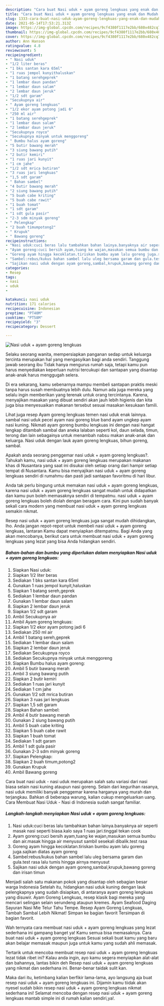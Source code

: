 ```yaml
---
description: "Cara buat Nasi uduk + ayam goreng lengkuas yang enak dan Mudah Dibuat"
title: "Cara buat Nasi uduk + ayam goreng lengkuas yang enak dan Mudah Dibuat"
slug: 1333-cara-buat-nasi-uduk-ayam-goreng-lengkuas-yang-enak-dan-mudah-dibuat
date: 2021-05-14T17:53:21.313Z
image: https://img-global.cpcdn.com/recipes/9cf4380f1117e2bb/680x482cq70/nasi-uduk-ayam-goreng-lengkuas-foto-resep-utama.jpg
thumbnail: https://img-global.cpcdn.com/recipes/9cf4380f1117e2bb/680x482cq70/nasi-uduk-ayam-goreng-lengkuas-foto-resep-utama.jpg
cover: https://img-global.cpcdn.com/recipes/9cf4380f1117e2bb/680x482cq70/nasi-uduk-ayam-goreng-lengkuas-foto-resep-utama.jpg
author: Ann Hanson
ratingvalue: 4.8
reviewcount: 5
recipeingredient:
- " Nasi uduk"
- "1/2 liter beras"
- "1 bks santan kara 65ml"
- "1 ruas jempol kunyithaluskan"
- "1 batang serehgeprek"
- "1 lembar daun pandan"
- "1 lembar daun salam"
- "2 lembar daun jeruk"
- "1/2 sdt garam"
- "Secukupnya air"
- " Ayam goreng lengkuas"
- "1/2 ekor ayam potong jadi 6"
- "250 ml air"
- "1 batang serehgeprek"
- "1 lembar daun salam"
- "2 lembar daun jeruk"
- "Secukupnya royco"
- "Secukupnya minyak untuk menggoreng"
- " Bumbu halus ayam goreng"
- "5 butir bawang merah"
- "3 siung bawang putih"
- "2 butir kemiri"
- "1 ruas jari kunyit"
- "1 cm jahe"
- "1/2 sdt mrica butiran"
- "3 ruas jari lengkuas"
- "1,5 sdt garam"
- " Bahan sambel"
- "4 butir bawang merah"
- "2 siung bawang putih"
- "5 buah cabe kriting"
- "5 buah cabe rawit"
- "1 buah tomat"
- "1 sdt garam"
- "1 sdt gula pasir"
- "2-3 sdm minyak goreng"
- " Pelengkap"
- "2 buah timumpotong2"
- " Krupuk"
- " Bawang goreng"
recipeinstructions:
- "Nasi uduk:cuci beras lalu tambahkan bahan lainya.banyaknya air seperti masak nasi seperti biasa.kalo saya 1 ruas jari.tinggal tekan cook"
- "Ayam goreng:cuci bersih ayam,tuang ke wajan,masukan semua bumbu dan air.masak hingga air menyusut sambil sesekali dibalik.test rasa"
- "Goreng ayam hingga kecoklatan.tiriskan bumbu ayam lalu goreng juga.sajikan diatas ayam goreng"
- "Sambel:rebus/kukus bahan sambel lalu uleg bersama garam dan gula.test rasa lalu tumis hingga airnya menyusut"
- "Sajikan nasi uduk dengan ayam goreng,sambal,krupuk,bawang goreng dan irisan timun"
categories:
- Resep
tags:
- nasi
- uduk
- 

katakunci: nasi uduk  
nutrition: 171 calories
recipecuisine: Indonesian
preptime: "PT40M"
cooktime: "PT58M"
recipeyield: "3"
recipecategory: Dessert

---
```



![Nasi uduk + ayam goreng lengkuas](https://img-global.cpcdn.com/recipes/9cf4380f1117e2bb/680x482cq70/nasi-uduk-ayam-goreng-lengkuas-foto-resep-utama.jpg)

Selaku seorang wanita, mempersiapkan panganan sedap untuk keluarga tercinta merupakan hal yang mengasyikan bagi anda sendiri. Tanggung jawab seorang ibu Tidak hanya mengurus rumah saja, tetapi kamu pun harus menyediakan keperluan nutrisi tercukupi dan santapan yang disantap anak-anak harus menggugah selera.

Di era  sekarang, kamu sebenarnya mampu membeli santapan praktis meski tanpa harus susah membuatnya lebih dulu. Namun ada juga mereka yang selalu ingin memberikan yang terenak untuk orang tercintanya. Karena, menyajikan masakan yang dibuat sendiri akan jauh lebih higienis dan kita juga bisa menyesuaikan makanan tersebut sesuai masakan kesukaan famili. 

Lihat juga resep Ayam goreng lengkuas temen nasi uduk enak lainnya. sambal nasi uduk pecel ayam nasi goreng blue band ayam ungkep ayam nasi kuning. Nikmati ayam goreng bumbu lengkuas ini dengan nasi hangat lengkap ditambah sambal dan aneka lalaban seperti kol, daun selada, timun, terong dan lain sebagainya untuk menambah nabsu makan anak-anak dan keluarga. Nasi uduk dengan lauk ayam goreng lengkuas, bihun goreng, sambal.

Apakah anda seorang penggemar nasi uduk + ayam goreng lengkuas?. Tahukah kamu, nasi uduk + ayam goreng lengkuas merupakan makanan khas di Nusantara yang saat ini disukai oleh setiap orang dari hampir setiap tempat di Nusantara. Kamu bisa menyajikan nasi uduk + ayam goreng lengkuas sendiri di rumahmu dan pasti jadi santapan favoritmu di hari libur.

Anda tak perlu bingung untuk memakan nasi uduk + ayam goreng lengkuas, karena nasi uduk + ayam goreng lengkuas sangat mudah untuk didapatkan dan kamu pun boleh memasaknya sendiri di tempatmu. nasi uduk + ayam goreng lengkuas boleh diolah dengan beragam cara. Kini pun sudah banyak sekali cara modern yang membuat nasi uduk + ayam goreng lengkuas semakin nikmat.

Resep nasi uduk + ayam goreng lengkuas juga sangat mudah dihidangkan, lho. Anda jangan repot-repot untuk membeli nasi uduk + ayam goreng lengkuas, lantaran Kamu dapat menyiapkan ditempatmu. Bagi Anda yang akan mencobanya, berikut cara untuk membuat nasi uduk + ayam goreng lengkuas yang lezat yang bisa Anda hidangkan sendiri.

<!--inarticleads1-->

##### Bahan-bahan dan bumbu yang diperlukan dalam menyiapkan Nasi uduk + ayam goreng lengkuas:

1. Siapkan  Nasi uduk:
1. Siapkan 1/2 liter beras
1. Sediakan 1 bks santan kara 65ml
1. Gunakan 1 ruas jempol kunyit,haluskan
1. Siapkan 1 batang sereh,geprek
1. Sediakan 1 lembar daun pandan
1. Gunakan 1 lembar daun salam
1. Siapkan 2 lembar daun jeruk
1. Siapkan 1/2 sdt garam
1. Ambil Secukupnya air
1. Ambil  Ayam goreng lengkuas:
1. Siapkan 1/2 ekor ayam potong jadi 6
1. Sediakan 250 ml air
1. Ambil 1 batang sereh,geprek
1. Sediakan 1 lembar daun salam
1. Siapkan 2 lembar daun jeruk
1. Sediakan Secukupnya royco
1. Sediakan Secukupnya minyak untuk menggoreng
1. Siapkan  Bumbu halus ayam goreng:
1. Ambil 5 butir bawang merah
1. Ambil 3 siung bawang putih
1. Siapkan 2 butir kemiri
1. Sediakan 1 ruas jari kunyit
1. Sediakan 1 cm jahe
1. Gunakan 1/2 sdt mrica butiran
1. Siapkan 3 ruas jari lengkuas
1. Siapkan 1,5 sdt garam
1. Siapkan  Bahan sambel:
1. Ambil 4 butir bawang merah
1. Gunakan 2 siung bawang putih
1. Ambil 5 buah cabe kriting
1. Siapkan 5 buah cabe rawit
1. Siapkan 1 buah tomat
1. Sediakan 1 sdt garam
1. Ambil 1 sdt gula pasir
1. Gunakan 2-3 sdm minyak goreng
1. Siapkan  Pelengkap:
1. Siapkan 2 buah timum,potong2
1. Gunakan  Krupuk
1. Ambil  Bawang goreng


Cara buat nasi uduk - nasi uduk merupakan salah satu variasi dari nasi biasa selain nasi kuning ataupun nasi goreng. Selain dari kegurihan rasanya, nasi uduk memiliki banyak penggemar karena harganya yang murah dan terjangkau. Bahkan di beberapa warung, kalian cukup mengeluarkan uang. Cara Membuat Nasi Uduk - Nasi di Indonesia sudah sangat familiar. 

<!--inarticleads2-->

##### Langkah-langkah menyiapkan Nasi uduk + ayam goreng lengkuas:

1. Nasi uduk:cuci beras lalu tambahkan bahan lainya.banyaknya air seperti masak nasi seperti biasa.kalo saya 1 ruas jari.tinggal tekan cook
1. Ayam goreng:cuci bersih ayam,tuang ke wajan,masukan semua bumbu dan air.masak hingga air menyusut sambil sesekali dibalik.test rasa
1. Goreng ayam hingga kecoklatan.tiriskan bumbu ayam lalu goreng juga.sajikan diatas ayam goreng
1. Sambel:rebus/kukus bahan sambel lalu uleg bersama garam dan gula.test rasa lalu tumis hingga airnya menyusut
1. Sajikan nasi uduk dengan ayam goreng,sambal,krupuk,bawang goreng dan irisan timun


Menjadi salah satu makanan pokok yang disantap oleh sebagian besar warga Indonesia Setelah itu, hidangkan nasi uduk kuning dengan lauk pelengkapnya yang sudah disiapkan, di antaranya ayam goreng lengkuas yang disuwir. Ayam Goreng Lengkuas, resep klasik bagi mereka yang mencari selingan selain serundeng ataupun kremes. Ayam Seafood Daging Sayuran Nasi Mie Telur Tahu Tempe. Resep Ayam Goreng Lengkuas, Tambah Sambal Lebih Nikmat! Simpan ke bagian favorit Tersimpan di bagian favorit. 

Wah ternyata cara membuat nasi uduk + ayam goreng lengkuas yang lezat sederhana ini gampang banget ya! Kamu semua bisa memasaknya. Cara buat nasi uduk + ayam goreng lengkuas Sesuai sekali buat kamu yang baru akan belajar memasak maupun juga untuk kamu yang sudah ahli memasak.

Tertarik untuk mencoba membuat resep nasi uduk + ayam goreng lengkuas lezat tidak ribet ini? Kalau anda ingin, ayo kamu segera menyiapkan alat-alat dan bahannya, lantas bikin deh Resep nasi uduk + ayam goreng lengkuas yang nikmat dan sederhana ini. Benar-benar taidak sulit kan. 

Maka dari itu, ketimbang kalian berfikir lama-lama, ayo langsung aja buat resep nasi uduk + ayam goreng lengkuas ini. Dijamin kamu tiidak akan nyesel sudah bikin resep nasi uduk + ayam goreng lengkuas nikmat sederhana ini! Selamat mencoba dengan resep nasi uduk + ayam goreng lengkuas mantab simple ini di rumah kalian sendiri,ya!.

